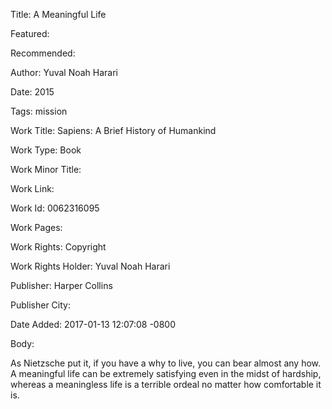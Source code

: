 Title: A Meaningful Life

Featured: 

Recommended: 

Author: Yuval Noah Harari

Date: 2015

Tags: mission

Work Title: Sapiens: A Brief History of Humankind

Work Type: Book

Work Minor Title:  

Work Link: 

Work Id:  0062316095

Work Pages:  

Work Rights:  Copyright

Work Rights Holder:  Yuval Noah Harari

Publisher:  Harper Collins

Publisher City:  

Date Added: 2017-01-13 12:07:08 -0800

Body:

As Nietzsche put it, if you have a why to live, you can bear almost any how. A meaningful life can be extremely satisfying even in the midst of hardship, whereas a meaningless life is a terrible ordeal no matter how comfortable it is.


